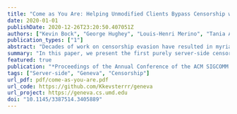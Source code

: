 ```yaml
---
title: "Come as You Are: Helping Unmodified Clients Bypass Censorship with Server-Side Evasion"
date: 2020-01-01
publishDate: 2020-12-26T23:20:50.407051Z
authors: ["Kevin Bock", "George Hughey", "Louis-Henri Merino", "Tania Arya", "Daniel Liscinsky", "Regina Pogosian", "Dave Levin"]
publication_types: ["1"]
abstract: "Decades of work on censorship evasion have resulted in myriad ways to empower clients with the ability to access censored content, but to our knowledge all of them have required some degree of client-side participation. Having to download and run anti-censorship software can put users at risk, and does not help the many users who do not even realize they are being censored in the first place. In this paper, we present the first purely server-side censorship evasion strategies---11 in total. We extend a recent tool, Geneva, to automate the discovery and implementation of server-side strategies, and we apply it to four countries (China, India, Iran, and Kazakhstan) and five protocols (DNS-over-TCP, FTP, HTTP, HTTPS, and SMTP). We also perform follow-on experiments to understand why the strategies Geneva finds work, and to glean new insights into how censors operate. Among these, we find that China runs a completely separate network stack (each with its own unique bugs) for each application-layer protocol that it censors.The server-side techniques we find are easier and safer to deploy than client-side strategies. Our code and data are publicly available."
summary: "In this paper, we present the first purely server-side censorship evasion strategies---11 in total---enabling servers to subvert censorship on behalf of clients. We extend Geneva to automate the discovery and implementation of server-side strategies, and we apply it to four countries (China, India, Iran, and Kazakhstan) and five protocols (DNS-over-TCP, FTP, HTTP, HTTPS, and SMTP)."
featured: true
publication: "*Proceedings of the Annual Conference of the ACM SIGCOMM Special Interest Group on Data Communication on the Applications, Technologies, Architectures, and Protocols for Computer Communication*"
tags: ["Server-side", "Geneva", "Censorship"]
url_pdf: pdf/come-as-you-are.pdf
url_code: https://github.com/Kkevsterrr/geneva
url_project: https://geneva.cs.umd.edu
doi: "10.1145/3387514.3405889"
---
```



